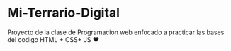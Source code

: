 # Mi-Terrario-Digital
Proyecto de la clase de Programacion web enfocado a practicar las bases del codigo HTML + CSS+ JS ❤️
